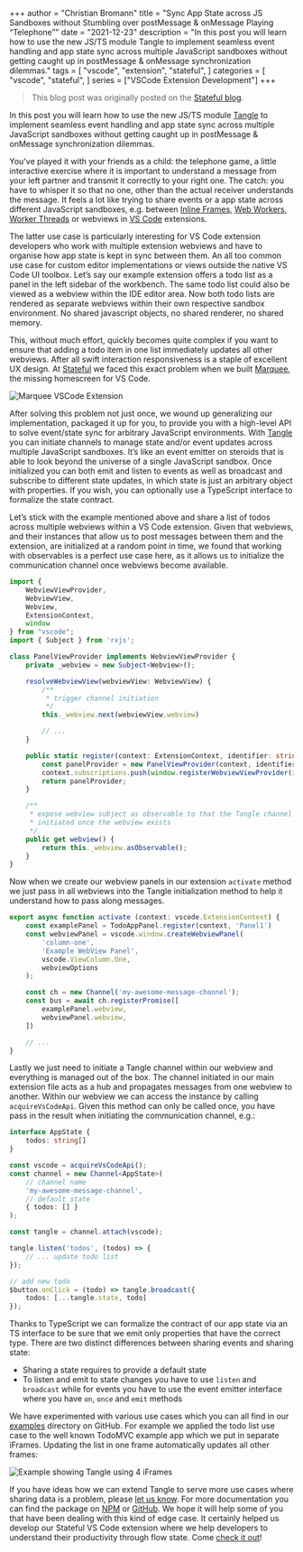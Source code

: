 +++
author = "Christian Bromann"
title = "Sync App State across JS Sandboxes without Stumbling over postMessage & onMessage Playing “Telephone”"
date = "2021-12-23"
description = "In this post you will learn how to use the new JS/TS module Tangle to implement seamless event handling and app state sync across multiple JavaScript sandboxes without getting caught up in postMessage & onMessage synchronization dilemmas."
tags = [
    "vscode",
    "extension",
    "stateful",
]
categories = [
    "vscode",
    "stateful",
]
series = ["VSCode Extension Development"]
+++

> This blog post was originally posted on the [Stateful blog](https://stateful.com/blog/telephone-game-of-postmessage).

In this post you will learn how to use the new JS/TS module [Tangle](https://github.com/stateful/tangle) to implement seamless event handling and app state sync across multiple JavaScript sandboxes without getting caught up in postMessage & onMessage synchronization dilemmas.

You've played it with your friends as a child: the telephone game, a little interactive exercise where it is important to understand a message from your left partner and transmit it correctly to your right one. The catch: you have to whisper it so that no one, other than the actual receiver understands the message. It feels a lot like trying to share events or a app state across different JavaScript sandboxes, e.g. between [Inline Frames](https://developer.mozilla.org/en-US/docs/Web/HTML/Element/iframe), [Web Workers](https://developer.mozilla.org/en-US/docs/Web/API/Web_Workers_API#web_workers_concepts_and_usage), [Worker Threads](https://nodejs.org/api/worker_threads.html) or webviews in [VS Code](https://code.visualstudio.com/) extensions.

The latter use case is particularly interesting for VS Code extension developers who work with multiple extension webviews and have to organise how app state is kept in sync between them. An all too common use case for custom editor implementations or views outside the native VS Code UI toolbox. Let’s say our example extension offers a todo list as a panel in the left sidebar of the workbench. The same todo list could also be viewed as a webview within the IDE editor area. Now both todo lists are rendered as separate webviews within their own respective sandbox environment. No shared javascript objects, no shared renderer, no shared memory.

This, without much effort, quickly becomes quite complex if you want to ensure that adding a todo item in one list immediately updates all other webviews. After all swift interaction responsiveness is a staple of excellent UX design. At [Stateful](https://stateful.com/) we faced this exact problem when we built [Marquee](https://marketplace.visualstudio.com/items?itemName=activecove.marquee), the missing homescreen for VS Code.

![Marquee VSCode Extension](https://media.graphcms.com/HLTh3fPfQPS42DGLcb4Q "Illustrate sync of app state across webviews and workbench (native-vscode) JS sandboxes as implemented in Marquee")

After solving this problem not just once, we wound up generalizing our implementation, packaged it up for you, to provide you with a high-level API to solve event/state sync for arbitrary JavaScript environments. With [Tangle](https://www.npmjs.com/package/tangle) you can initiate channels to manage state and/or event updates across multiple JavaScript sandboxes. It’s like an event emitter on steroids that is able to look beyond the universe of a single JavaScript sandbox. Once initialized you can both emit and listen to events as well as broadcast and subscribe to different state updates, in which state is just an arbitrary object with properties. If you wish, you can optionally use a TypeScript interface to formalize the state contract.

Let’s stick with the example mentioned above and share a list of todos across multiple webviews within a VS Code extension. Given that webviews, and their instances that allow us to post messages between them and the extension, are initialized at a random point in time, we found that working with observables is a perfect use case here, as it allows us to initialize the communication channel once webviews become available.

```ts
import {
    WebviewViewProvider,
    WebviewView,
    Webview,
    ExtensionContext,
    window
} from "vscode";
import { Subject } from 'rxjs';

class PanelViewProvider implements WebviewViewProvider {
    private _webview = new Subject<Webview>();

    resolveWebviewView(webviewView: WebviewView) {
        /**
         * trigger channel initiation
         */
        this._webview.next(webviewView.webview)

        // ...
    }

    public static register(context: ExtensionContext, identifier: string) {
        const panelProvider = new PanelViewProvider(context, identifier);
        context.subscriptions.push(window.registerWebviewViewProvider(identifier, panelProvider));
        return panelProvider;
    }

    /**
     * expose webview subject as observable to that the Tangle channel is
     * initiated once the webview exists
     */
    public get webview() {
        return this._webview.asObservable();
    }
}
```

Now when we create our webview panels in our extension `activate` method we just pass in all webviews into the Tangle initialization method to help it understand how to pass along messages.

```ts
export async function activate (context: vscode.ExtensionContext) {
    const examplePanel = TodoAppPanel.register(context, 'Panel1')
    const webviewPanel = vscode.window.createWebviewPanel(
        'column-one',
        'Example WebView Panel',
        vscode.ViewColumn.One,
        webviewOptions
    );

    const ch = new Channel('my-awesome-message-channel');
    const bus = await ch.registerPromise([
        examplePanel.webview,
        webviewPanel.webview,
    ])

    // ...
}
```

Lastly we just need to initiate a Tangle channel within our webview and everything is managed out of the box. The channel initiated in our main extension file acts as a hub and propagates messages from one webview to another. Within our webview we can access the instance by calling `acquireVsCodeApi`. Given this method can only be called once, you have pass in the result when initiating the communication channel, e.g.:

```ts
interface AppState {
    todos: string[]
}

const vscode = acquireVsCodeApi();
const channel = new Channel<AppState>(
    // channel name
    'my-awesome-message-channel',
    // default state
    { todos: [] }
);

const tangle = channel.attach(vscode);

tangle.listen('todos', (todos) => {
    // ... update todo list
});

// add new todo
$button.onClick = (todo) => tangle.broadcast({
    todos: [...tangle.state, todo]
});
```

Thanks to TypeScript we can formalize the contract of our app state via an TS interface to be sure that we emit only properties that have the correct type. There are two distinct differences between sharing events and sharing state:

- Sharing a state requires to provide a default state
- To listen and emit to state changes you have to use `listen` and `broadcast` while for events you have to use the event emitter interface where you have `on`, `once` and `emit` methods

We have experimented with various use cases which you can all find in our [examples](https://github.com/stateful/tangle/tree/main/examples) directory on GitHub. For example we applied the todo list use case to the well known TodoMVC example app which we put in separate iFrames. Updating the list in one frame automatically updates all other frames:

![Example showing Tangle using 4 iFrames](https://media.graphcms.com/8jvad9kFQuyl6RJHolNx "Example showing Tangle using 4 iFrames")

If you have ideas how we can extend Tangle to serve more use cases where sharing data is a problem, please [let us know](https://github.com/stateful/tangle/issues/new). For more documentation you can find the package on [NPM](https://www.npmjs.com/package/tangle) or [GitHub](https://github.com/stateful/tangle). We hope it will help some of you that have been dealing with this kind of edge case. It certainly helped us develop our Stateful VS Code extension where we help developers to understand their productivity through flow state. Come [check it out](https://marketplace.visualstudio.com/items?itemName=stateful.edge)!
